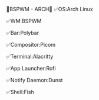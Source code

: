 🌿BSPWM - ARCH🌿 
  ✅OS:Arch Linux
  
  ✅WM:BSPWM
  
  ✅Bar:Polybar
  
  ✅Compositor:Picom
  
  ✅Terminal:Alacritty
  
  ✅App Launcher:Rofi
  
  ✅Notify Daemon:Dunst
  
  ✅Shell:Fish

